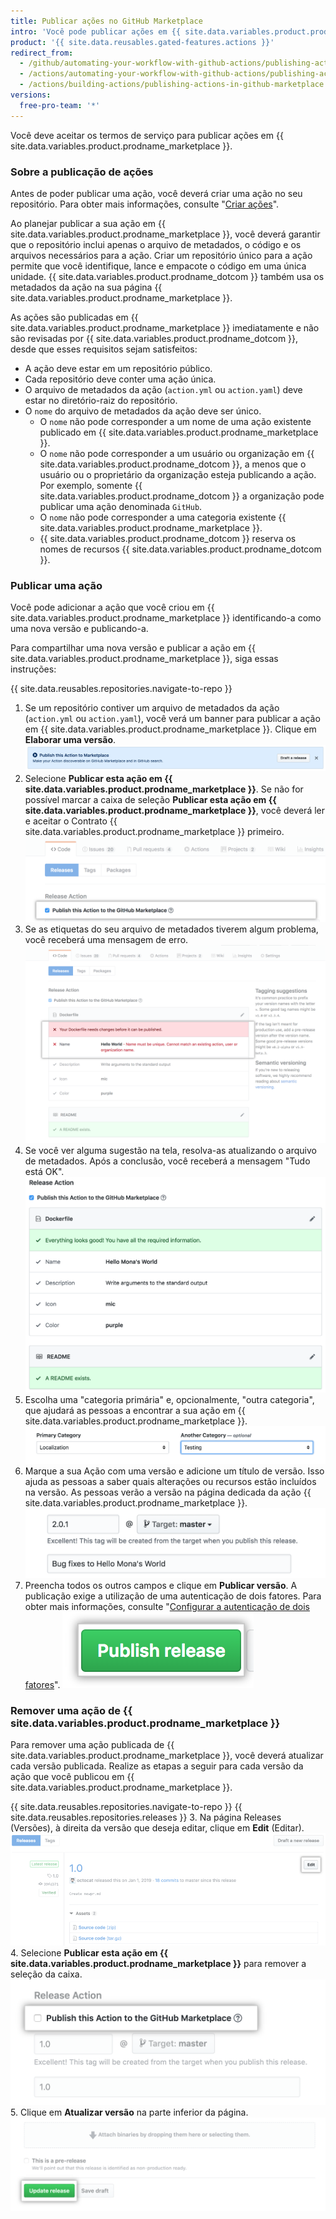 ```yaml
---
title: Publicar ações no GitHub Marketplace
intro: 'Você pode publicar ações em {{ site.data.variables.product.prodname_marketplace }} e compartilhar as ações que você criou com a comunidade {{ site.data.variables.product.prodname_dotcom }}.'
product: '{{ site.data.reusables.gated-features.actions }}'
redirect_from:
  - /github/automating-your-workflow-with-github-actions/publishing-actions-in-github-marketplace
  - /actions/automating-your-workflow-with-github-actions/publishing-actions-in-github-marketplace
  - /actions/building-actions/publishing-actions-in-github-marketplace
versions:
  free-pro-team: '*'
---
```


Você deve aceitar os termos de serviço para publicar ações em {{ site.data.variables.product.prodname_marketplace }}.

### Sobre a publicação de ações

Antes de poder publicar uma ação, você deverá criar uma ação no seu repositório. Para obter mais informações, consulte "[Criar ações](/actions/creating-actions)".

Ao planejar publicar a sua ação em {{ site.data.variables.product.prodname_marketplace }}, você deverá garantir que o repositório inclui apenas o arquivo de metadados, o código e os arquivos necessários para a ação. Criar um repositório único para a ação permite que você identifique, lance e empacote o código em uma única unidade. {{ site.data.variables.product.prodname_dotcom }} também usa os metadados da ação na sua página {{ site.data.variables.product.prodname_marketplace }}.

As ações são publicadas em {{ site.data.variables.product.prodname_marketplace }} imediatamente e não são revisadas por {{ site.data.variables.product.prodname_dotcom }}, desde que esses requisitos sejam satisfeitos:

- A ação deve estar em um repositório público.
- Cada repositório deve conter uma ação única.
- O arquivo de metadados da ação (`action.yml` ou `action.yaml`) deve estar no diretório-raiz do repositório.
- O `nome` do arquivo de metadados da ação deve ser único.
  - O `nome` não pode corresponder a um nome de uma ação existente publicado em {{ site.data.variables.product.prodname_marketplace }}.
  - O `nome` não pode corresponder a um usuário ou organização em {{ site.data.variables.product.prodname_dotcom }}, a menos que o usuário ou o proprietário da organização esteja publicando a ação. Por exemplo, somente {{ site.data.variables.product.prodname_dotcom }} a organização pode publicar uma ação denominada `GitHub`.
  - O `nome` não pode corresponder a uma categoria existente {{ site.data.variables.product.prodname_marketplace }}.
  - {{ site.data.variables.product.prodname_dotcom }} reserva os nomes de recursos {{ site.data.variables.product.prodname_dotcom }}.

### Publicar uma ação

Você pode adicionar a ação que você criou em {{ site.data.variables.product.prodname_marketplace }} identificando-a como uma nova versão e publicando-a.

Para compartilhar uma nova versão e publicar a ação em {{ site.data.variables.product.prodname_marketplace }}, siga essas instruções:

{{ site.data.reusables.repositories.navigate-to-repo }}
1. Se um repositório contiver um arquivo de metadados da ação (`action.yml` ou `action.yaml`), você verá um banner para publicar a ação em {{ site.data.variables.product.prodname_marketplace }}. Clique em **Elaborar uma versão**. ![Publique esta ação no botão marketplace](/assets/images/help/repository/publish-github-action-to-markeplace-button.png)
1. Selecione **Publicar esta ação em {{ site.data.variables.product.prodname_marketplace }}**. Se não for possível marcar a caixa de seleção **Publicar esta ação em {{ site.data.variables.product.prodname_marketplace }}**, você deverá ler e aceitar o Contrato {{ site.data.variables.product.prodname_marketplace }} primeiro. ![Selecione publicar no "Marketplace"](/assets/images/help/repository/marketplace_actions_publish.png)
1. Se as etiquetas do seu arquivo de metadados tiverem algum problema, você receberá uma mensagem de erro. ![Veja a notificação](/assets/images/help/repository/marketplace_actions_fixerrors.png)
1. Se você ver alguma sugestão na tela, resolva-as atualizando o arquivo de metadados. Após a conclusão, você receberá a mensagem "Tudo está OK". ![Corrigir erros](/assets/images/help/repository/marketplace_actions_looksgood.png)
1. Escolha uma "categoria primária" e, opcionalmente, "outra categoria", que ajudará as pessoas a encontrar a sua ação em {{ site.data.variables.product.prodname_marketplace }}. ![Escolha a categoria](/assets/images/help/repository/marketplace_actions_categories.png)
1. Marque a sua Ação com uma versão e adicione um título de versão. Isso ajuda as pessoas a saber quais alterações ou recursos estão incluídos na versão. As pessoas verão a versão na página dedicada da ação {{ site.data.variables.product.prodname_marketplace }}. ![Marque uma versão](/assets/images/help/repository/marketplace_actions_version.png)
1. Preencha todos os outros campos e clique em **Publicar versão**. A publicação exige a utilização de uma autenticação de dois fatores. Para obter mais informações, consulte "[Configurar a autenticação de dois fatores](/articles/configuring-two-factor-authentication/)". ![Publique a versão](/assets/images/help/repository/marketplace_actions_publishrelease.png)

### Remover uma ação de {{ site.data.variables.product.prodname_marketplace }}

Para remover uma ação publicada de {{ site.data.variables.product.prodname_marketplace }}, você deverá atualizar cada versão publicada. Realize as etapas a seguir para cada versão da ação que você publicou em {{ site.data.variables.product.prodname_marketplace }}.

{{ site.data.reusables.repositories.navigate-to-repo }}
{{ site.data.reusables.repositories.releases }}
3. Na página Releases (Versões), à direita da versão que deseja editar, clique em **Edit** (Editar). ![Botão Release edit (Edição de versão)](/assets/images/help/releases/release-edit-btn.png)
4. Selecione **Publicar esta ação em {{ site.data.variables.product.prodname_marketplace }}** para remover a seleção da caixa. ![Botão "publicar esta ação"](/assets/images/help/repository/actions-marketplace-unpublish.png)
5. Clique em **Atualizar versão** na parte inferior da página. ![Atualize o botão da versão](/assets/images/help/repository/actions-marketplace-update-release.png)
